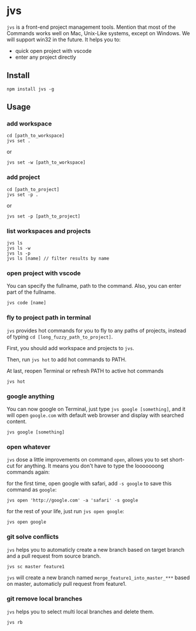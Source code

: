# jvs

`jvs` is a front-end project management tools. Mention that most of the Commands works well on Mac, Unix-Like systems, except on Windows. We will support win32 in the future.
It helps you to:

- quick open project with vscode
- enter any project directly

## Install

```console
npm install jvs -g
```

## Usage

### add workspace

```console
cd [path_to_workspace]
jvs set .
```

or

```console
jvs set -w [path_to_workspace]
```

### add project

```console
cd [path_to_project]
jvs set -p .
```

or

```console
jvs set -p [path_to_project]
```

### list workspaces and projects

```console
jvs ls
jvs ls -w
jvs ls -p
jvs ls [name] // filter results by name
```

### open project with vscode

You can specify the fullname, path to the command. Also, you can enter part of the fullname.

```console
jvs code [name]
```

### fly to project path in terminal

`jvs` provides hot commands for you to fly to any paths of projects, instead of typing `cd [long_fuzzy_path_to_project]`.

First, you should add workspace and projects to `jvs`.

Then, run `jvs hot` to add hot commands to PATH.

At last, reopen Terminal or refresh PATH to active hot commands

```console
jvs hot
```

### google anything

You can now google on Terminal, just type `jvs google [something]`, and it will open `google.com` with default web browser and display with searched content.

```console
jvs google [something]
```

### open whatever

`jvs` dose a little improvements on command `open`, allows you to set short-cut for anything. It means you don't have to type the looooooong commands again:

for the first time, open google with safari, add `-s google` to save this command as `google`:

```console
jvs open 'http://google.com' -a 'safari' -s google
```

for the rest of your life, just run `jvs open google`:

```console
jvs open google
```

### git solve conflicts

`jvs` helps you to automaticly create a new branch based on target branch and a pull request from source branch.

```console
jvs sc master feature1
```
`jvs` will create a new branch named `merge_feature1_into_master_***` based on master, automaticly pull request from feature1.

### git remove local branches

`jvs` helps you to select multi local branches and delete them.

```console
jvs rb
```
